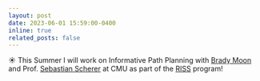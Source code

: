 ```yaml
---
layout: post
date: 2023-06-01 15:59:00-0400
inline: true
related_posts: false
---
```


:sunny: This Summer I will work on Informative Path Planning with [Brady Moon](https://bradymoon.com/) and Prof. [Sebastian Scherer](https://theairlab.org/team/sebastian/) at CMU as part of the [RISS](https://riss.ri.cmu.edu/) program!

